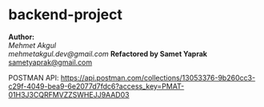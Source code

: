 # backend-project

**Author:**  
_Mehmet Akgul_   
_mehmetakgul.dev@gmail.com_
**Refactored by Samet Yaprak**
sametyaprak@gmail.com

POSTMAN API:
https://api.postman.com/collections/13053376-9b260cc3-c29f-4049-bea9-6e2077d7fdc6?access_key=PMAT-01H3J3CQRFMVZZSWHEJJ9AAD03
